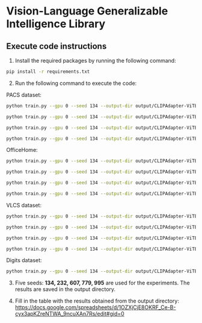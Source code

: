 # Vision-Language Generalizable Intelligence Library

## Execute code instructions
1. Install the required packages by running the following command:
```bash
pip install -r requirements.txt
```
2. Run the following command to execute the code:

PACS dataset:
```bash
python train.py --gpu 0 --seed 134 --output-dir output/CLIPAdapter-ViTB32-PACS-art_painting --dataset PACS --source-domains cartoon photo sketch --target-domains art_painting            --model CLIPAdapter --model-config-file config/clipadapter.yaml

python train.py --gpu 0 --seed 134 --output-dir output/CLIPAdapter-ViTB32-PACS-art_painting --dataset PACS --source-domains art_painting photo sketch --target-domains cartoon            --model CLIPAdapter --model-config-file config/clipadapter.yaml

python train.py --gpu 0 --seed 134 --output-dir output/CLIPAdapter-ViTB32-PACS-art_painting --dataset PACS --source-domains cartoon art_painting sketch --target-domains photo            --model CLIPAdapter --model-config-file config/clipadapter.yaml

python train.py --gpu 0 --seed 134 --output-dir output/CLIPAdapter-ViTB32-PACS-art_painting --dataset PACS --source-domains cartoon photo art_painting --target-domains sketch            --model CLIPAdapter --model-config-file config/clipadapter.yaml
```

OfficeHome:
```bash
python train.py --gpu 0 --seed 134 --output-dir output/CLIPAdapter-ViTB32-OfficeHome-art --dataset OfficeHome --source-domains clipart product real_world --target-domains art            --model CLIPAdapter --model-config-file config/clipadapter.yaml

python train.py --gpu 0 --seed 134 --output-dir output/CLIPAdapter-ViTB32-OfficeHome-art --dataset OfficeHome --source-domains art product real_world --target-domains clipart            --model CLIPAdapter --model-config-file config/clipadapter.yaml

python train.py --gpu 0 --seed 134 --output-dir output/CLIPAdapter-ViTB32-OfficeHome-art --dataset OfficeHome --source-domains art clipart real_world --target-domains product            --model CLIPAdapter --model-config-file config/clipadapter.yaml

python train.py --gpu 0 --seed 134 --output-dir output/CLIPAdapter-ViTB32-OfficeHome-art --dataset OfficeHome --source-domains art clipart product --target-domains real_world            --model CLIPAdapter --model-config-file config/clipadapter.yaml
```

VLCS dataset:
```bash
python train.py --gpu 0 --seed 134 --output-dir output/CLIPAdapter-ViTB32-VLCS-labelme --dataset VLCS --source-domains labelme pascal sun --target-domains caltech            --model CLIPAdapter --model-config-file config/clipadapter.yaml

python train.py --gpu 0 --seed 134 --output-dir output/CLIPAdapter-ViTB32-VLCS-labelme --dataset VLCS --source-domains caltech pascal sun --target-domains labelme            --model CLIPAdapter --model-config-file config/clipadapter.yaml

python train.py --gpu 0 --seed 134 --output-dir output/CLIPAdapter-ViTB32-VLCS-labelme --dataset VLCS --source-domains caltech labelme sun --target-domains pascal            --model CLIPAdapter --model-config-file config/clipadapter.yaml

python train.py --gpu 0 --seed 134 --output-dir output/CLIPAdapter-ViTB32-VLCS-labelme --dataset VLCS --source-domains caltech labelme pascal --target-domains sun            --model CLIPAdapter --model-config-file config/clipadapter.yaml
```

Digits dataset:
```bash
python train.py --gpu 0 --seed 134 --output-dir output/CLIPAdapter-ViTB32-Digits-mnist --dataset Digits --source-domains mnist_m svhn syn --target-domains mnist            --model CLIPAdapter --model-config-file config/clipadapter.yaml
```

3. Five seeds: **134, 232, 607, 779, 995** are used for the experiments. The results are saved in the output directory.

4. Fill in the table with the results obtained from the output directory:
   https://docs.google.com/spreadsheets/d/1OZXjCjE8OKRF_Ce-B-cyx3apKZreNTWA_9ncuXAn7Rs/edit#gid=0

